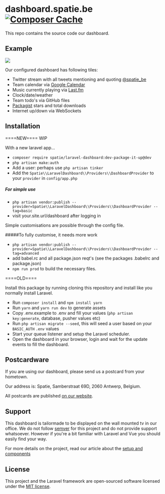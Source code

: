 # dashboard.spatie.be [![Composer Cache](https://shield.with.social/cc/github/spatie/dashboard.spatie.be/master.svg?style=flat-square)](https://packagist.org/packages/laravel/framework)

This repo contains the source code our dashboard.

## Example

<img style="max-width:100%; height: auto" src="http://spatie.github.io/dashboard.spatie.be/images/screenshot20170620.jpg">

Our configured dashboard has following tiles:

- Twitter stream with all tweets mentioning and quoting [@spatie_be](https://twitter.com/spatie_be)
- Team calendar via [Google Calendar](https://google.com/calendar)
- Music currently playing via [Last.fm](https://last.fm)
- Clock/date/weather
- Team todo's via GitHub files
- [Packagist](https://packagist.org/) stars and total downloads
- Internet up/down via WebSockets

## Installation

====NEW==== WIP

With a new laravel app...

 - `composer require spatie/laravel-dashboard:dev-package-it-up@dev`
 - `php artisan make:auth`
 - Add a user: perhaps use `php artisan tinker`
 - Add the `Spatie\\LaravelDashboard\\Providers\\DashboardProvider` to your `provider` in `config/app.php`
##### For simple use 
- `php artisan vendor:publish --provider=Spatie\\LaravelDashboard\\Providers\\DashboardProvider --tag=basic`
- visit your.site.url/dashboard after logging in

Simple customisations are possible through the config file.

#####To fully customise, it needs more work
- `php artisan vendor:publish --provider=Spatie\\LaravelDashboard\\Providers\\DashboardProvider --tag=advanced`
- add babel.rc and all package.json reqt's (see the packages .babelrc and package.json)
- `npm run prod` to build the necessary files. 

====OLD====

Install this package by running cloning this repository and install like you normally install Laravel.

- Run `composer install` and `npm install yarn`
- Run `yarn` and `yarn run dev` to generate assets
- Copy .env.example to .env and fill your values (`php artisan key:generate`, database, pusher values etc)
- Run `php artisan migrate --seed`, this will seed a user based on your `BASIC_AUTH` `.env` values
- Start your queue listener and setup the Laravel scheduler.
- Open the dashboard in your browser, login and wait for the update events to fill the dashboard.

## Postcardware

If you are using our dashboard, please send us a postcard from your hometown.

Our address is: Spatie, Samberstraat 69D, 2060 Antwerp, Belgium.

All postcards are published [on our website](https://spatie.be/en/opensource/postcards).

## Support
This dashboard is tailormade to be displayed on the wall mounted tv in our office. We do not follow [semver](http://semver.org) for this project and do not provide support whatsoever. However if you're a bit familiar with Laravel and Vue you should easily find your way.

For more details on the project, read our article about the [setup and components](https://murze.be/2017/06/building-realtime-dashboard-powered-laravel-vue-2017-edition/)

## License

This project and the Laravel framework are open-sourced software licensed under the [MIT license](http://opensource.org/licenses/MIT).
